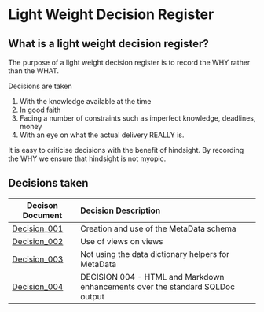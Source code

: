 # Light Weight Decision Register
## What is a light weight decision register?
The purpose of a light weight decision register is to record the WHY rather than the WHAT.

Decisions are taken
1. With the knowledge available at the time
1. In good faith
1. Facing a number of constraints such as imperfect knowledge, deadlines, money
1. With an eye on what the actual delivery REALLY is.

It is easy to criticise decisions with the benefit of hindsight.  By recording the WHY we ensure that hindsight is not myopic.

## Decisions taken
|Decison Document|Decision Description   |
|----------------|:--------------------|
|[Decision_001](decision_001.md)|Creation and use of the MetaData schema|
|[Decision_002](decision_002.md)|Use of views on views|
|[Decision_003](decision_003.md)|Not using the data dictionary helpers for MetaData|
|[Decision_004](decision_004.md)|DECISION 004 - HTML and Markdown enhancements over the standard SQLDoc output|
